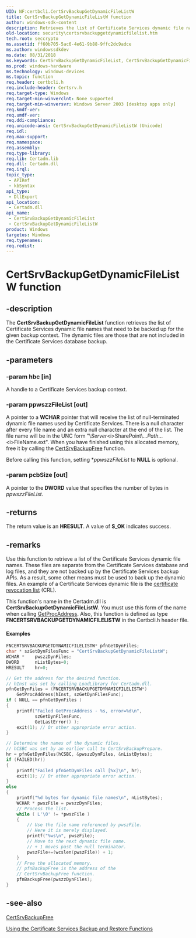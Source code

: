 ```yaml
---
UID: NF:certbcli.CertSrvBackupGetDynamicFileListW
title: CertSrvBackupGetDynamicFileListW function
author: windows-sdk-content
description: Retrieves the list of Certificate Services dynamic file names that need to be backed up for the given backup context.
old-location: security\certsrvbackupgetdynamicfilelist.htm
tech.root: seccrypto
ms.assetid: ff60b705-5ac6-4e61-9b88-9ffc2dc9adce
ms.author: windowssdkdev
ms.date: 08/31/2018
ms.keywords: CertSrvBackupGetDynamicFileList, CertSrvBackupGetDynamicFileList function [Security], CertSrvBackupGetDynamicFileListW, _certsrv_certsrvbackupgetdynamicfilelist, certbcli/CertSrvBackupGetDynamicFileList, certbcli/CertSrvBackupGetDynamicFileListW, security.certsrvbackupgetdynamicfilelist
ms.prod: windows-hardware
ms.technology: windows-devices
ms.topic: function
req.header: certbcli.h
req.include-header: Certsrv.h
req.target-type: Windows
req.target-min-winverclnt: None supported
req.target-min-winversvr: Windows Server 2003 [desktop apps only]
req.kmdf-ver: 
req.umdf-ver: 
req.ddi-compliance: 
req.unicode-ansi: CertSrvBackupGetDynamicFileListW (Unicode)
req.idl: 
req.max-support: 
req.namespace: 
req.assembly: 
req.type-library: 
req.lib: Certadm.lib
req.dll: Certadm.dll
req.irql: 
topic_type:
 - APIRef
 - kbSyntax
api_type:
 - DllExport
api_location:
 - Certadm.dll
api_name:
 - CertSrvBackupGetDynamicFileList
 - CertSrvBackupGetDynamicFileListW
product: Windows
targetos: Windows
req.typenames: 
req.redist: 
---
```


# CertSrvBackupGetDynamicFileListW function


## -description


The <b>CertSrvBackupGetDynamicFileList</b> function retrieves the list of Certificate Services dynamic file names that need to be backed up for the given backup context. The dynamic files are those that are not included in the Certificate Services database backup.


## -parameters




### -param hbc [in]

A handle to a Certificate Services backup context.


### -param ppwszzFileList [out]

A pointer to a <b>WCHAR</b> pointer that will receive the list of null-terminated dynamic file names used by Certificate Services. There is a null character after every file name and an extra null character at the end of the list. The file name will be in the UNC form "\\<i>Server</i>\<i>SharePoint</i>\…<i>Path</i>…\<i>FileName</i>.ext". When you have finished using this allocated memory, free it by calling the <a href="https://msdn.microsoft.com/en-us/library/Aa376580(v=VS.85).aspx">CertSrvBackupFree</a> function.

Before calling this function, setting *<i>ppwszzFileList</i> to <b>NULL</b> is optional.


### -param pcbSize [out]

A pointer to the <b>DWORD</b> value that specifies the number of bytes in <i>ppwszzFileList</i>.


## -returns



The return value is an <b>HRESULT</b>. A value of <b>S_OK</b> indicates success.




## -remarks



Use this function to retrieve a list of the Certificate Services dynamic file names. These files are separate from the Certificate Services database and log files, and they are not backed up by the Certificate Services backup APIs. As a result, some other means must be used to back up the dynamic files. An example of a Certificate Services dynamic file is the <a href="https://msdn.microsoft.com/en-us/library/ms721572(v=VS.85).aspx">certificate revocation list</a> (CRL).

This function's name in the Certadm.dll is <b>CertSrvBackupGetDynamicFileListW</b>. You must use this form of the name when calling <a href="https://msdn.microsoft.com/a0d7fc09-f888-4f46-a571-d3719a627597">GetProcAddress</a>. Also, this function is defined as type <b>FNCERTSRVBACKUPGETDYNAMICFILELISTW</b> in the Certbcli.h header file.


#### Examples


```cpp
FNCERTSRVBACKUPGETDYNAMICFILELISTW* pfnGetDynFiles;
char * szGetDynFilesFunc = "CertSrvBackupGetDynamicFileListW";
WCHAR *    pwszzDynFiles;
DWORD      nListBytes=0;
HRESULT    hr=0;

// Get the address for the desired function.    
// hInst was set by calling LoadLibrary for Certadm.dll.
pfnGetDynFiles = (FNCERTSRVBACKUPGETDYNAMICFILELISTW*)
    GetProcAddress(hInst, szGetDynFilesFunc);
if ( NULL == pfnGetDynFiles )
{
    printf("Failed GetProcAddress - %s, error=%d\n",
           szGetDynFilesFunc,
           GetLastError() );
    exit(1); // Or other appropriate error action.
}

// Determine the names of the dynamic files.
// hCSBC was set by an earlier call to CertSrvBackupPrepare.
hr = pfnGetDynFiles(hCSBC, &pwszzDynFiles, &nListBytes);
if (FAILED(hr))
{
    printf("Failed pfnGetDynFiles call [%x]\n", hr);
    exit(1); // Or other appropriate error action.
}
else
{
    printf("%d bytes for dynamic file names\n", nListBytes);
    WCHAR * pwszFile = pwszzDynFiles;
    // Process the list.
    while ( L'\0' != *pwszFile )
    {
        // Use the file name referenced by pwszFile.
        // Here it is merely displayed.
        printf("%ws\n", pwszFile);
        // Move to the next dynamic file name.
        // + 1 moves past the null terminator.
        pwszFile+=(wcslen(pwszFile)) + 1; 
    }
    // Free the allocated memory.
    // pfnBackupFree is the address of the 
    // CertSrvBackupFree function.
    pfnBackupFree(pwszzDynFiles);
}
```





## -see-also




<a href="https://msdn.microsoft.com/en-us/library/Aa376580(v=VS.85).aspx">CertSrvBackupFree</a>



<a href="https://msdn.microsoft.com/en-us/library/Aa388174(v=VS.85).aspx">Using the Certificate Services Backup and Restore Functions</a>
 

 


